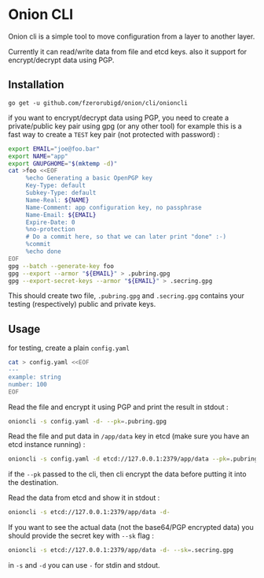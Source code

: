 # Onion CLI 

Onion cli is a simple tool to move configuration from a layer to another layer. 

Currently it can read/write data from file and etcd keys. also it support for encrypt/decrypt data using PGP. 

## Installation 

```
go get -u github.com/fzerorubigd/onion/cli/onioncli
```

if you want to encrypt/decrypt data using PGP, you need to create a private/public key pair using gpg (or any other tool)
for example this is a fast way to create a `TEST` key pair (not protected with password) : 

```bash
export EMAIL="joe@foo.bar"
export NAME="app"
export GNUPGHOME="$(mktemp -d)"
cat >foo <<EOF
     %echo Generating a basic OpenPGP key
     Key-Type: default
     Subkey-Type: default
     Name-Real: ${NAME}
     Name-Comment: app configuration key, no passphrase
     Name-Email: ${EMAIL}
     Expire-Date: 0
     %no-protection
     # Do a commit here, so that we can later print "done" :-)
     %commit
     %echo done
EOF
gpg --batch --generate-key foo
gpg --export --armor "${EMAIL}" > .pubring.gpg
gpg --export-secret-keys --armor "${EMAIL}" > .secring.gpg

```

This should create two file, `.pubring.gpg` and `.secring.gpg` contains your testing (respectively) public and private keys. 

## Usage 

for testing, create a plain `config.yaml` 
```bash
cat > config.yaml <<EOF
---
example: string
number: 100
EOF

```

Read the file and encrypt it using PGP and print the result in stdout :

```bash 
onioncli -s config.yaml -d- --pk=.pubring.gpg
```

Read the file and put data in `/app/data` key in etcd (make sure you have an etcd instance running) :

```bash
onioncli -s config.yaml -d etcd://127.0.0.1:2379/app/data --pk=.pubring.gpg
```

if the `--pk` passed to the cli, then cli encrypt the data before putting it into the destination. 

Read the data from etcd and show it in stdout : 

```bash
onioncli -s etcd://127.0.0.1:2379/app/data -d-
```

If you want to see the actual data (not the base64/PGP encrypted data) you should provide the secret key with `--sk` flag :
```bash
onioncli -s etcd://127.0.0.1:2379/app/data -d- --sk=.secring.gpg
```

in `-s` and `-d` you can use `-` for stdin and stdout.

